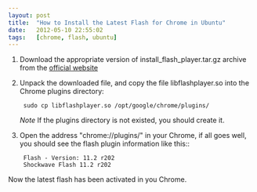 ```yaml
---
layout: post
title:  "How to Install the Latest Flash for Chrome in Ubuntu"
date:   2012-05-10 22:55:02
tags:   [chrome, flash, ubuntu]
---
```



1. Download the appropriate version of install\_flash_player.tar.gz archive from the [official website](http://get.adobe.com/flashplayer/)

1. Unpack the downloaded file, and copy the file libflashplayer.so into the Chrome plugins directory:

        sudo cp libflashplayer.so /opt/google/chrome/plugins/

   *Note* If the plugins directory is not existed, you should create it.

1. Open the address "chrome://plugins/" in your Chrome, if all goes well, you should see the flash plugin information like this::
  
        Flash - Version: 11.2 r202
        Shockwave Flash 11.2 r202

  Now the latest flash has been activated in you Chrome.
